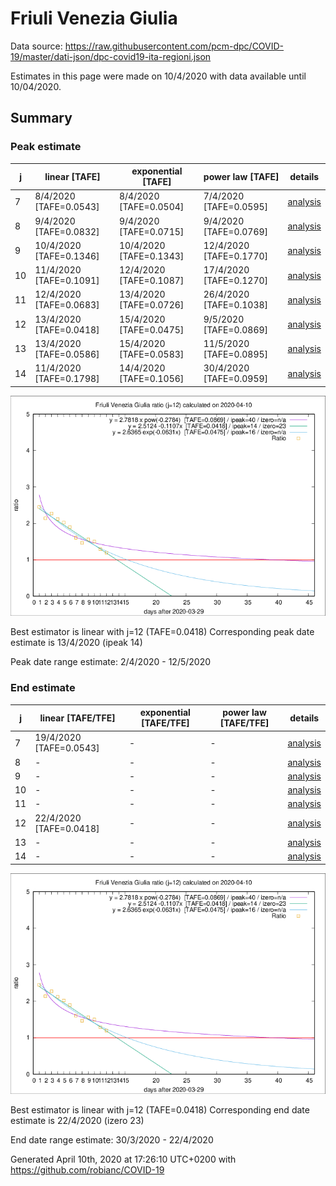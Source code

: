 # Friuli Venezia Giulia


Data source: https://raw.githubusercontent.com/pcm-dpc/COVID-19/master/dati-json/dpc-covid19-ita-regioni.json

Estimates in this page were made on 10/4/2020 with data available until 10/04/2020.


## Summary 

### Peak estimate 
|j|linear [TAFE]|exponential [TAFE]|power law [TAFE]|details|
|---|----|-----------|---------|-------|
|7|8/4/2020 [TAFE=0.0543]|8/4/2020 [TAFE=0.0504]|7/4/2020 [TAFE=0.0595]|[analysis](COVID-19_friuli_venezia_giulia_j7_2020-04-10.md)|
|8|9/4/2020 [TAFE=0.0832]|9/4/2020 [TAFE=0.0715]|9/4/2020 [TAFE=0.0769]|[analysis](COVID-19_friuli_venezia_giulia_j8_2020-04-10.md)|
|9|10/4/2020 [TAFE=0.1346]|10/4/2020 [TAFE=0.1343]|12/4/2020 [TAFE=0.1770]|[analysis](COVID-19_friuli_venezia_giulia_j9_2020-04-10.md)|
|10|11/4/2020 [TAFE=0.1091]|12/4/2020 [TAFE=0.1087]|17/4/2020 [TAFE=0.1270]|[analysis](COVID-19_friuli_venezia_giulia_j10_2020-04-10.md)|
|11|12/4/2020 [TAFE=0.0683]|13/4/2020 [TAFE=0.0726]|26/4/2020 [TAFE=0.1038]|[analysis](COVID-19_friuli_venezia_giulia_j11_2020-04-10.md)|
|12|13/4/2020 [TAFE=0.0418]|15/4/2020 [TAFE=0.0475]|9/5/2020 [TAFE=0.0869]|[analysis](COVID-19_friuli_venezia_giulia_j12_2020-04-10.md)|
|13|13/4/2020 [TAFE=0.0586]|15/4/2020 [TAFE=0.0583]|11/5/2020 [TAFE=0.0895]|[analysis](COVID-19_friuli_venezia_giulia_j13_2020-04-10.md)|
|14|11/4/2020 [TAFE=0.1798]|14/4/2020 [TAFE=0.1056]|30/4/2020 [TAFE=0.0959]|[analysis](COVID-19_friuli_venezia_giulia_j14_2020-04-10.md)|

![best peak estimate](COVID-19_friuli_venezia_giulia_j12_2020-04-10.png)

Best estimator is linear with j=12 (TAFE=0.0418)
Corresponding peak date estimate is 13/4/2020 (ipeak 14)


Peak date range estimate: 2/4/2020 - 12/5/2020

### End estimate 
|j|linear [TAFE/TFE]|exponential [TAFE/TFE]|power law [TAFE/TFE]|details|
|---|----|-----------|---------|-------|
|7|19/4/2020 [TAFE=0.0543]|-|-|[analysis](COVID-19_friuli_venezia_giulia_j7_2020-04-10.md)|
|8|-|-|-|[analysis](COVID-19_friuli_venezia_giulia_j8_2020-04-10.md)|
|9|-|-|-|[analysis](COVID-19_friuli_venezia_giulia_j9_2020-04-10.md)|
|10|-|-|-|[analysis](COVID-19_friuli_venezia_giulia_j10_2020-04-10.md)|
|11|-|-|-|[analysis](COVID-19_friuli_venezia_giulia_j11_2020-04-10.md)|
|12|22/4/2020 [TAFE=0.0418]|-|-|[analysis](COVID-19_friuli_venezia_giulia_j12_2020-04-10.md)|
|13|-|-|-|[analysis](COVID-19_friuli_venezia_giulia_j13_2020-04-10.md)|
|14|-|-|-|[analysis](COVID-19_friuli_venezia_giulia_j14_2020-04-10.md)|

![best zero estimate](COVID-19_friuli_venezia_giulia_j12_2020-04-10.png)

Best estimator is linear with j=12 (TAFE=0.0418)
Corresponding end date estimate is 22/4/2020 (izero 23)


End date range estimate: 30/3/2020 - 22/4/2020

Generated April 10th, 2020 at 17:26:10 UTC+0200 with https://github.com/robianc/COVID-19

